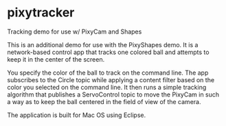 # pixytracker
Tracking demo for use w/ PixyCam and Shapes

This is an additional demo for use with the PixyShapes demo.  It is a network-based control app that tracks one colored ball and attempts to keep it in the center of the screen.

You specify the color of the ball to track on the command line.  The app subscribes to the Circle topic while applying a content filter based on the color you selected on the command line.  It then runs a simple tracking algorithm that publishes a ServoControl topic to move the PixyCam in such a way as to keep the ball centered in the field of view of the camera.

The application is built for Mac OS using Eclipse.

